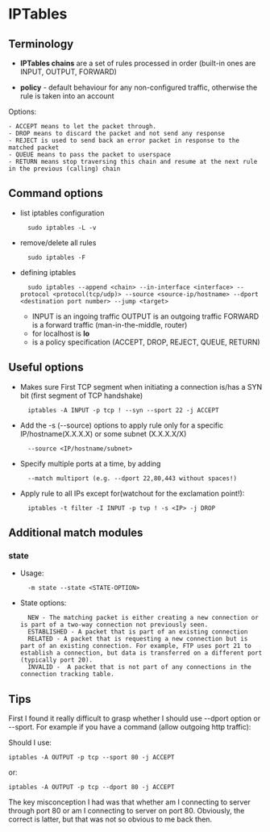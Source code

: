 # IPTables

## Terminology 

- **IPTables chains** are a set of rules processed in order (built-in ones are INPUT, OUTPUT, FORWARD)

- **policy** - default behaviour for any non-configured traffic, otherwise the rule is taken into an account

Options:

	- ACCEPT means to let the packet through.
	- DROP means to discard the packet and not send any response
	- REJECT is used to send back an error packet in response to the matched packet
	- QUEUE means to pass the packet to userspace
	- RETURN means stop traversing this chain and resume at the next rule in the previous (calling) chain

## Command options

- list iptables configuration

		sudo iptables -L -v

- remove/delete all rules

		sudo iptables -F

- defining iptables

		sudo iptables --append <chain> --in-interface <interface> --protocol <protocol(tcp/udp)> --source <source-ip/hostname> --dport <destination port number> --jump <target>

	- <chain>
			INPUT is an ingoing traffic
			OUTPUT is an outgoing traffic
			FORWARD is a forward traffic (man-in-the-middle, router)
	- <interface> for localhost is **lo**
	- <target> is a policy specification (ACCEPT, DROP, REJECT, QUEUE, RETURN) 

## Useful options 

- Makes sure First TCP segment when initiating a connection is/has a SYN bit (first segment of TCP handshake)
	
		iptables -A INPUT -p tcp ! --syn --sport 22 -j ACCEPT

- Add the -s (--source) options to apply rule only for a specific IP/hostname(X.X.X.X) or some subnet (X.X.X.X/X)

		--source <IP/hostname/subnet>

- Specify multiple ports at a time, by adding

		--match multiport (e.g. --dport 22,80,443 without spaces!)
	
- Apply rule to all IPs except for(watchout for the exclamation point!):
	
		iptables -t filter -I INPUT -p tvp ! -s <IP> -j DROP

## Additional match modules

### state

- Usage:

		-m state --state <STATE-OPTION>

- State options:

		NEW - The matching packet is either creating a new connection or is part of a two-way connection not previously seen.
		ESTABLISHED - A packet that is part of an existing connection
		RELATED - A packet that is requesting a new connection but is part of an existing connection. For example, FTP uses port 21 to establish a connection, but data is transferred on a different port (typically port 20).
		INVALID -  A packet that is not part of any connections in the connection tracking table.

## Tips

First I found it really difficult to grasp whether I should use --dport option or --sport.
For example if you have a command (allow outgoing http traffic):

Should I use:

	iptables -A OUTPUT -p tcp --sport 80 -j ACCEPT	

or:

	iptables -A OUTPUT -p tcp --dport 80 -j ACCEPT	

The key misconception I had was that whether am I connecting to server through port 80 or am I connecting to server on port 80. Obviously, the correct is latter, but that was not so obvious to me back then.
